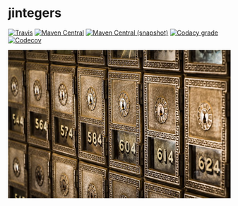 jintegers
=========

[![Travis](https://img.shields.io/travis/io7m/jintegers.png?style=flat-square)](https://travis-ci.org/io7m/jintegers)
[![Maven Central](https://img.shields.io/maven-central/v/com.io7m.jintegers/com.io7m.jintegers.png?style=flat-square)](http://search.maven.org/#search%7Cga%7C1%7Cg%3A%22com.io7m.jintegers%22)
[![Maven Central (snapshot)](https://img.shields.io/nexus/s/https/oss.sonatype.org/com.io7m.jintegers/com.io7m.jintegers.svg?style=flat-square)](https://oss.sonatype.org/content/repositories/snapshots/com/io7m/jintegers/)
[![Codacy grade](https://img.shields.io/codacy/grade/d96c0a1dd9f94108be32dd4fe59255b3.png?style=flat-square)](https://www.codacy.com/app/github_79/jintegers)
[![Codecov](https://img.shields.io/codecov/c/github/io7m/jintegers.png?style=flat-square)](https://codecov.io/gh/io7m/jintegers)

![jintegers](./src/site/resources/jintegers.jpg?raw=true)
